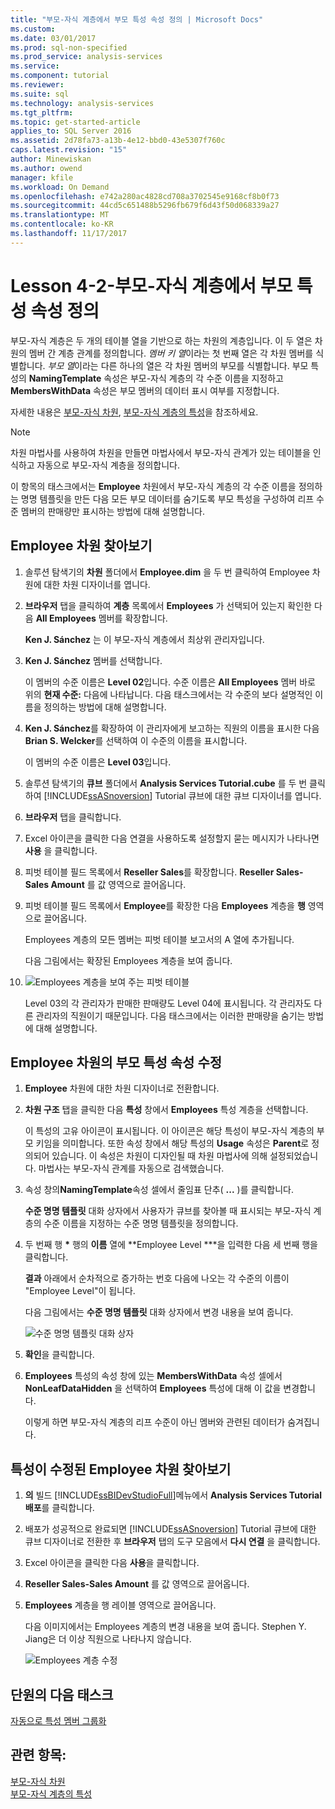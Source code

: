 ```yaml
---
title: "부모-자식 계층에서 부모 특성 속성 정의 | Microsoft Docs"
ms.custom: 
ms.date: 03/01/2017
ms.prod: sql-non-specified
ms.prod_service: analysis-services
ms.service: 
ms.component: tutorial
ms.reviewer: 
ms.suite: sql
ms.technology: analysis-services
ms.tgt_pltfrm: 
ms.topic: get-started-article
applies_to: SQL Server 2016
ms.assetid: 2d78fa73-a13b-4e12-bbd0-43e5307f760c
caps.latest.revision: "15"
author: Minewiskan
ms.author: owend
manager: kfile
ms.workload: On Demand
ms.openlocfilehash: e742a280ac4828cd708a3702545e9168cf8b0f73
ms.sourcegitcommit: 44cd5c651488b5296fb679f6d43f50d068339a27
ms.translationtype: MT
ms.contentlocale: ko-KR
ms.lasthandoff: 11/17/2017
---
```

# <a name="lesson-4-2---defining-parent-attribute-properties-in-a-parent-child-hierarchy"></a>Lesson 4-2-부모-자식 계층에서 부모 특성 속성 정의
부모-자식 계층은 두 개의 테이블 열을 기반으로 하는 차원의 계층입니다. 이 두 열은 차원의 멤버 간 계층 관계를 정의합니다. *멤버 키 열*이라는 첫 번째 열은 각 차원 멤버를 식별합니다. *부모 열*이라는 다른 하나의 열은 각 차원 멤버의 부모를 식별합니다. 부모 특성의 **NamingTemplate** 속성은 부모-자식 계층의 각 수준 이름을 지정하고 **MembersWithData** 속성은 부모 멤버의 데이터 표시 여부를 지정합니다.  
  
자세한 내용은 [부모-자식 차원](../analysis-services/multidimensional-models/parent-child-dimension.md), [부모-자식 계층의 특성](../analysis-services/multidimensional-models/parent-child-dimension-attributes.md)을 참조하세요.  
  
> [!NOTE]  
> 차원 마법사를 사용하여 차원을 만들면 마법사에서 부모-자식 관계가 있는 테이블을 인식하고 자동으로 부모-자식 계층을 정의합니다.  
  
이 항목의 태스크에서는 **Employee** 차원에서 부모-자식 계층의 각 수준 이름을 정의하는 명명 템플릿을 만든 다음 모든 부모 데이터를 숨기도록 부모 특성을 구성하여 리프 수준 멤버의 판매량만 표시하는 방법에 대해 설명합니다.  
  
## <a name="browsing-the-employee-dimension"></a>Employee 차원 찾아보기  
  
1.  솔루션 탐색기의 **차원** 폴더에서 **Employee.dim** 을 두 번 클릭하여 Employee 차원에 대한 차원 디자이너를 엽니다.  
  
2.  **브라우저** 탭을 클릭하여 **계층** 목록에서 **Employees** 가 선택되어 있는지 확인한 다음 **All Employees** 멤버를 확장합니다.  
  
    **Ken J. Sánchez** 는 이 부모-자식 계층에서 최상위 관리자입니다.  
  
3.  **Ken J. Sánchez** 멤버를 선택합니다.  
  
    이 멤버의 수준 이름은 **Level 02**입니다. 수준 이름은 **All Employees** 멤버 바로 위의 **현재 수준:** 다음에 나타납니다. 다음 태스크에서는 각 수준의 보다 설명적인 이름을 정의하는 방법에 대해 설명합니다.  
  
4.  **Ken J. Sánchez**를 확장하여 이 관리자에게 보고하는 직원의 이름을 표시한 다음 **Brian S. Welcker**를 선택하여 이 수준의 이름을 표시합니다.  
  
    이 멤버의 수준 이름은 **Level 03**입니다.  
  
5.  솔루션 탐색기의 **큐브** 폴더에서 **Analysis Services Tutorial.cube** 를 두 번 클릭하여 [!INCLUDE[ssASnoversion](../includes/ssasnoversion-md.md)] Tutorial 큐브에 대한 큐브 디자이너를 엽니다.  
  
6.  **브라우저** 탭을 클릭합니다.  
  
7.  Excel 아이콘을 클릭한 다음 연결을 사용하도록 설정할지 묻는 메시지가 나타나면 **사용** 을 클릭합니다.  
  
8.  피벗 테이블 필드 목록에서 **Reseller Sales**를 확장합니다. **Reseller Sales-Sales Amount** 를 값 영역으로 끌어옵니다.  
  
9. 피벗 테이블 필드 목록에서 **Employee**를 확장한 다음 **Employees** 계층을 **행** 영역으로 끌어옵니다.  
  
    Employees 계층의 모든 멤버는 피벗 테이블 보고서의 A 열에 추가됩니다.  
  
    다음 그림에서는 확장된 Employees 계층을 보여 줍니다.  
  
10. ![Employees 계층을 보여 주는 피벗 테이블](../analysis-services/media/l4-employee-1.gif "직원 계층을 보여 주는 피벗 테이블")  
  
    Level 03의 각 관리자가 판매한 판매량도 Level 04에 표시됩니다. 각 관리자도 다른 관리자의 직원이기 때문입니다. 다음 태스크에서는 이러한 판매량을 숨기는 방법에 대해 설명합니다.  
  
## <a name="modifying-parent-attribute-properties-in-the-employee-dimension"></a>Employee 차원의 부모 특성 속성 수정  
  
1.  **Employee** 차원에 대한 차원 디자이너로 전환합니다.  
  
2.  **차원 구조** 탭을 클릭한 다음 **특성** 창에서 **Employees** 특성 계층을 선택합니다.  
  
    이 특성의 고유 아이콘이 표시됩니다. 이 아이콘은 해당 특성이 부모-자식 계층의 부모 키임을 의미합니다. 또한 속성 창에서 해당 특성의 **Usage** 속성은 **Parent**로 정의되어 있습니다. 이 속성은 차원이 디자인될 때 차원 마법사에 의해 설정되었습니다. 마법사는 부모-자식 관계를 자동으로 검색했습니다.  
  
3.  속성 창의**NamingTemplate**속성 셀에서 줄임표 단추( **...** )를 클릭합니다.  
  
    **수준 명명 템플릿** 대화 상자에서 사용자가 큐브를 찾아볼 때 표시되는 부모-자식 계층의 수준 이름을 지정하는 수준 명명 템플릿을 정의합니다.  
  
4.  두 번째 행 **\*** 행의 **이름** 열에 **Employee Level \***을 입력한 다음 세 번째 행을 클릭합니다.  
  
    **결과** 아래에서 순차적으로 증가하는 번호 다음에 나오는 각 수준의 이름이 "Employee Level"이 됩니다.  
  
    다음 그림에서는 **수준 명명 템플릿** 대화 상자에서 변경 내용을 보여 줍니다.  
  
    ![수준 명명 템플릿 대화 상자](../analysis-services/media/l4-namingtemplate.gif "수준 명명 템플릿 대화 상자")  
  
5.  **확인**을 클릭합니다.  
  
6.  **Employees** 특성의 속성 창에 있는 **MembersWithData** 속성 셀에서 **NonLeafDataHidden** 을 선택하여 **Employees** 특성에 대해 이 값을 변경합니다.  
  
    이렇게 하면 부모-자식 계층의 리프 수준이 아닌 멤버와 관련된 데이터가 숨겨집니다.  
  
## <a name="browsing-the-employee-dimension-with-the-modified-attributes"></a>특성이 수정된 Employee 차원 찾아보기  
  
1.  **의** 빌드 [!INCLUDE[ssBIDevStudioFull](../includes/ssbidevstudiofull-md.md)]메뉴에서 **Analysis Services Tutorial 배포**를 클릭합니다.  
  
2.  배포가 성공적으로 완료되면 [!INCLUDE[ssASnoversion](../includes/ssasnoversion-md.md)] Tutorial 큐브에 대한 큐브 디자이너로 전환한 후 **브라우저** 탭의 도구 모음에서 **다시 연결** 을 클릭합니다.  
  
3.  Excel 아이콘을 클릭한 다음 **사용**을 클릭합니다.  
  
4.  **Reseller Sales-Sales Amount** 를 값 영역으로 끌어옵니다.  
  
5.  **Employees** 계층을 행 레이블 영역으로 끌어옵니다.  
  
    다음 이미지에서는 Employees 계층의 변경 내용을 보여 줍니다. Stephen Y. Jiang은 더 이상 직원으로 나타나지 않습니다.  
  
    ![Employees 계층 수정](../analysis-services/media/l4-employee-2.png "수정 직원 계층")  
  
## <a name="next-task-in-lesson"></a>단원의 다음 태스크  
[자동으로 특성 멤버 그룹화](../analysis-services/lesson-4-3-automatically-grouping-attribute-members.md)  
  
## <a name="see-also"></a>관련 항목:  
[부모-자식 차원](../analysis-services/multidimensional-models/parent-child-dimension.md)  
[부모-자식 계층의 특성](../analysis-services/multidimensional-models/parent-child-dimension-attributes.md)  
  
  
  
